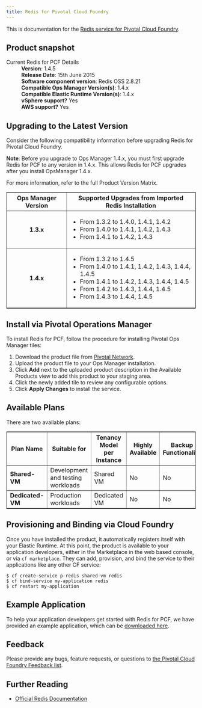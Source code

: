 ```yaml
---
title: Redis for Pivotal Cloud Foundry
---
```


This is documentation for the [Redis service for Pivotal Cloud Foundry](https://network.pivotal.io/products/p-redis).

## Product snapshot

<dl>
<dt>Current Redis for PCF Details</dt>
<dd><strong>Version</strong>: 1.4.5 </dd>
<dd><strong>Release Date</strong>: 15th June 2015</dd>
<dd><strong>Software component version</strong>: Redis OSS 2.8.21</dd>
<dd><strong>Compatible Ops Manager Version(s)</strong>: 1.4.x</dd>
<dd><strong>Compatible Elastic Runtime Version(s)</strong>: 1.4.x</dd>
<dd><strong>vSphere support?</strong> Yes</dd>
<dd><strong>AWS support?</strong> Yes</dd>
</dl>

## Upgrading to the Latest Version

Consider the following compatibility information before upgrading Redis for Pivotal Cloud Foundry.

<p class="note"><strong>Note</strong>: Before you upgrade to Ops Manager 1.4.x, you must first upgrade Redis for PCF to any version in 1.4.x. This allows Redis for PCF upgrades after you install OpsManager 1.4.x. </p>

For more information, refer to the full Product Version Matrix.

<table border="1" class="nice">
<tr>
  <th>Ops Manager Version</th>
  <th>Supported Upgrades from Imported Redis Installation</th>
</tr>
<tr>
  <th>1.3.x</th>
  <td><ul>
      <li>From 1.3.2 to 1.4.0, 1.4.1, 1.4.2</li>
      <li>From 1.4.0 to 1.4.1, 1.4.2, 1.4.3</li>
      <li>From 1.4.1 to 1.4.2, 1.4.3</li>
    </ul>
  </td>
</tr>
<tr>
  <th>1.4.x</th>
  <td><ul>
      <li>From 1.3.2 to 1.4.5</li>
      <li>From 1.4.0 to 1.4.1, 1.4.2, 1.4.3, 1.4.4, 1.4.5</li>
      <li>From 1.4.1 to 1.4.2, 1.4.3, 1.4.4, 1.4.5</li>
      <li>From 1.4.2 to 1.4.3, 1.4.4, 1.4.5</li>
      <li>From 1.4.3 to 1.4.4, 1.4.5</li>
    </ul>
  </td>
</tr>
</table>

## Install via Pivotal Operations Manager

To install Redis for PCF, follow the procedure for installing Pivotal Ops Manager tiles:

1. Download the product file from [Pivotal Network](https://network.pivotal.io/).
1. Upload the product file to your Ops Manager installation.
1. Click **Add** next to the uploaded product description in the Available Products view to add this product to your staging area.
1. Click the newly added tile to review any configurable options.
1. Click **Apply Changes** to install the service.

## Available Plans

There are two available plans:

<table border="1" class="nice">
<tr>
<th><strong>Plan Name</strong></th>
<th><strong>Suitable for</strong></th>
<th><strong>Tenancy Model per Instance</strong></th>
<th><strong>Highly Available</strong></th>
<th><strong>Backup Functionality</strong></th>
</tr>

<tr>
<td><b>Shared-VM</b></td>
<td>Development and testing workloads</td>
<td>Shared VM</td>
<td>No</td>
<td>No</td>
</tr>

<tr>
<td><b>Dedicated-VM</b></td>
<td>Production workloads</td>
<td>Dedicated VM</td>
<td>No</td>
<td>No</td>
</tr>

</table>

## Provisioning and Binding via Cloud Foundry

Once you have installed the product, it automatically registers itself with your Elastic Runtime. At this point, the product is available to your application developers, either in the Marketplace in the web based console, or via `cf marketplace`. They can add, provision, and bind the service to their applications like any other CF service:

```
$ cf create-service p-redis shared-vm redis
$ cf bind-service my-application redis
$ cf restart my-application
```

## Example Application

To help your application developers get started with Redis for PCF, we have provided an example application, which can be [downloaded here](https://github.com/pivotal-cf/cf-redis-example-app/archive/master.zip).

## Feedback

Please provide any bugs, feature requests, or questions to [the Pivotal Cloud Foundry Feedback list](mailto:pivotal-cf-feedback@pivotal.io).

## Further Reading

* [Official Redis Documentation](http://redis.io/documentation)

